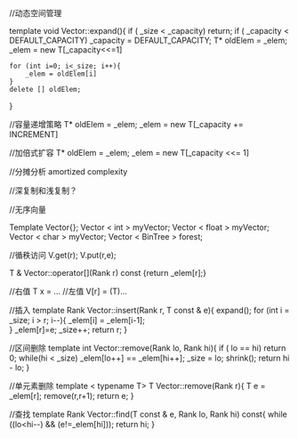 
//动态空间管理

template <typename T> void Vector<T>::expand(){
    if ( _size < _capacity) return;
    if ( _capacity < DEFAULT_CAPACITY) _capacity = DEFAULT_CAPACITY;
    T* oldElem = _elem; _elem = new T[_capacity<<=1]

    for (int i=0; i<_size; i++){
        _elem = oldElem[i]
    }
    delete [] oldElem;
}



//容量递增策略
T* oldElem = _elem;
_elem = new T[_capacity += INCREMENT]

//加倍式扩容
T* oldElem = _elem;
_elem = new T[_capacity <<= 1]

 //分摊分析 amortized complexity

  //深复制和浅复制？



//无序向量

Template <typename T> Vector{};
Vector < int > myVector;
Vector < float > myVector;
Vector < char > myVector;
Vector < BinTree > forest;

//循秩访问
V.get(r);
V.put(r,e);

T & Vector<T>::operator[](Rank r) const {return _elem[r];}

//右值
T x = ...
//左值
V[r] = (T)...

//插入
template <typename T>
Rank Vector<T>::insert(Rank r, T const & e){
    expand();
    for (int i = _size; i > r; i--){
        _elem[i] = _elem[i-1];   
    }
    _elem[r]=e; _size++;
    return r;
}

//区间删除
template <typename T>
int Vector<T>::remove(Rank lo, Rank hi){
    if ( lo == hi) return 0;
    while(hi < _size) _elem[lo++] ==  _elem[hi++];
    _size = lo; shrink();
    return hi - lo;
}

//单元素删除
template < typename T>
T Vector<T>::remove(Rank r){
    T e = _elem[r];
    remove(r,r+1);
    return e;
}

//查找
template <typename T>
Rank Vector<T>::find(T const & e, Rank lo, Rank hi) const{
    while ((lo<hi--) && (e!=_elem[hi]));
    return hi;
}
